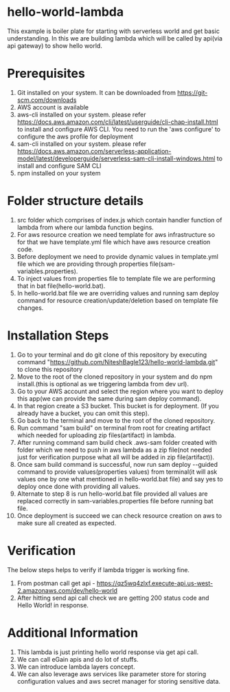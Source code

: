 # hello-world-lambda

This example is boiler plate for starting with serverless world and get basic understanding. In this we are building lambda which will be called by api(via api gateway) to show hello world.  


# Prerequisites

1. Git installed on your system. It can be downloaded from https://git-scm.com/downloads
2. AWS account is available
3. aws-cli installed on your system. please refer https://docs.aws.amazon.com/cli/latest/userguide/cli-chap-install.html to install and configure AWS CLI. You need to run the 'aws configure' to configure the aws profile for deployment
4. sam-cli installed on your system. please refer https://docs.aws.amazon.com/serverless-application-model/latest/developerguide/serverless-sam-cli-install-windows.html to install and configure SAM CLI
5. npm installed on your system


# Folder structure details

1. src folder which comprises of index.js which contain handler function of lambda from where our lambda function begins.
2. For aws resource creation we need template for aws infrastructure so for that we have template.yml file which have aws resource creation code.
3. Before deployment we need to provide dynamic values in template.yml file which we are providing through properties file(sam-variables.properties).
4. To inject values from properties file to template file we are performing that in bat file(hello-world.bat).
5. In hello-world.bat file we are overriding values and running sam deploy command for resource creation/update/deletion based on template file changes.


# Installation Steps

1. Go to your terminal and do git clone of this repository by executing command "https://github.com/NiteshBagle123/hello-world-lambda.git" to clone this repository
2. Move to the root of the cloned repository in your system and do npm install.(this is optional as we triggering lambda from dev url).
3. Go to your AWS account and select the region where you want to deploy this app(we can provide the same during sam deploy command).
4. In that region create a S3 bucket. This bucket is for deployment. (If you already have a bucket, you can omit this step).
5. Go back to the terminal and move to the root of the cloned repository.
6. Run command "sam build" on terminal from root for creating artifact which needed for uploading zip files(artifact) in lambda.
7. After running command sam build check .aws-sam folder created with folder which we need to push in aws lambda as a zip file(not needed just for verification purpose what all will be added in zip file(artifact)).
8. Once sam build command is successful, now run sam deploy --guided command to provide values(properties values) from terminal(it will ask values one by one what mentioned in hello-world.bat file) and say yes to deploy once done with providing all values.
9. Alternate to step 8 is run hello-world.bat file provided all values are replaced correctly in sam-variables.properties file before running bat file.
10. Once deployment is succeed we can check resource creation on aws to make sure all created as expected. 


# Verification

The below steps helps to verify if lambda trigger is working fine.
1. From postman call get api - https://qz5wq4zlxf.execute-api.us-west-2.amazonaws.com/dev/hello-world
2. After hitting send api call check we are getting 200 status code and Hello World! in response.


# Additional Information

1. This lambda is just printing hello world response via get api call.
2. We can call eGain apis and do lot of stuffs.
3. We can introduce lambda layers concept.
4. We can also leverage aws services like parameter store for storing configuration values and aws secret manager for storing sensitive data.
